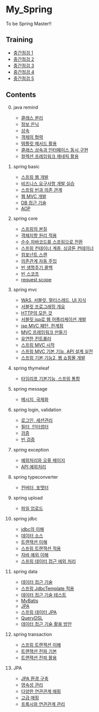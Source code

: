 # My_Spring
To be Spring Master!!

## Training

   - [중간점검 1](https://hsb422.tistory.com/entry/%E3%85%81spring-PART%EC%A4%91%EA%B0%84%EC%A0%90%EA%B2%80-1)
   - [중간점검 2](https://hsb422.tistory.com/entry/spring-PART%EC%A4%91%EA%B0%84%EC%A0%90%EA%B2%80-2)
   - [중간점검 3](https://hsb422.tistory.com/entry/spring-PART%EC%A4%91%EA%B0%84%EC%A0%90%EA%B2%80-3)
   - [중간점검 4](https://hsb422.tistory.com/entry/spring-PART%EC%A4%91%EA%B0%84%EC%A0%90%EA%B2%80-4)
   - [중간점검 5](https://hsb422.tistory.com/entry/spring-PART%EC%A4%91%EA%B0%84%EC%A0%90%EA%B2%80-5)

## Contents

00. java remind
    - [클래스 분리](https://hsb422.tistory.com/entry/%EB%AF%B8-220926-%EC%9E%90%EB%B0%94-PART%ED%81%B4%EB%9E%98%EC%8A%A4-%EA%B0%9D%EC%B2%B4-%EB%A9%94%EC%86%8C%EB%93%9C-%ED%99%9C%EC%9A%A9)
    - [정보 은닉](https://hsb422.tistory.com/entry/%EB%AF%B8-220926-%EC%9E%90%EB%B0%94-PART%ED%81%B4%EB%9E%98%EC%8A%A4-%EA%B0%9D%EC%B2%B4-%EB%A9%94%EC%86%8C%EB%93%9C-%ED%99%9C%EC%9A%A9)
    - [상속](https://hsb422.tistory.com/entry/%EC%9E%90%EB%B0%94-PART%EC%83%81%EC%86%8D-%EB%AF%B8%EC%99%84%EC%84%B1)
    - [객체의 협력](https://hsb422.tistory.com/entry/%EC%9E%90%EB%B0%94-PART%ED%81%B4%EB%9E%98%EC%8A%A4-%EA%B0%9D%EC%B2%B4-%EB%A9%94%EC%86%8C%EB%93%9C2)
    - [템플릿 메서드 활용](https://hsb422.tistory.com/entry/%EB%AF%B8%EC%9E%90%EB%B0%94-PART%EC%B6%94%EC%83%81%ED%81%B4%EB%9E%98%EC%8A%A4)
    - [클래스 상속과 인터페이스 동시 구현](https://hsb422.tistory.com/entry/%EB%AF%B8%EC%9E%90%EB%B0%94-PART%EC%9D%B8%ED%84%B0%ED%8E%98%EC%9D%B4%EC%8A%A4)
    - [컬렉션 프레임워크 제네릭 활용](https://hsb422.tistory.com/entry/%E3%85%81%E3%85%A3%EC%9E%90%EB%B0%94-PART%EC%A0%9C%EB%84%A4%EB%A6%AD-%EC%BB%AC%EB%A0%89%EC%85%98-%ED%94%84%EB%A0%88%EC%9E%84%EC%9B%8C%ED%81%AC)


01. spring basic
    - [스프링 웹 개발](https://hsb422.tistory.com/entry/spring-PART%ED%94%84%EB%A1%9C%EC%A0%9D%ED%8A%B8-%EC%83%9D%EC%84%B1-View-%ED%99%98%EA%B2%BD%EC%84%A4%EC%A0%95)
    - [비즈니스 요구사항 개발 실습](https://hsb422.tistory.com/entry/%E3%85%87%E3%84%B9%E3%84%B4%E3%84%B9)
    - [스프링 빈과 의존 관계](https://hsb422.tistory.com/entry/spring-PART%EC%8A%A4%ED%94%84%EB%A7%81-%EB%B9%88%EA%B3%BC-%EC%9D%98%EC%A1%B4-%EA%B4%80%EA%B3%84)
    - [웹 MVC 개발](https://hsb422.tistory.com/entry/spring-PART-%EC%9B%B9-MVC-%EA%B0%9C%EB%B0%9C%ED%9A%8C%EC%9B%90-%EA%B4%80%EB%A6%AC-%EC%98%88%EC%A0%9C)
    - [DB 접근 기술](https://hsb422.tistory.com/entry/spring-PARTDB-%EC%A0%91%EA%B7%BC-%EA%B8%B0%EC%88%A0Jdbc-JPA)
    - [AOP](https://hsb422.tistory.com/entry/%E3%84%B9%E3%85%87)
    
    
02. spring core
    - [스프링의 본질](https://hsb422.tistory.com/entry/%E3%85%81spring-PART%EC%8A%A4%ED%94%84%EB%A7%81%EC%9D%98-%EB%B3%B8%EC%A7%88)    
    - [객체지향 원리 적용](https://hsb422.tistory.com/entry/fd-1)
    - [순수 자바코드를 스프링으로 전환](https://hsb422.tistory.com/entry/%E3%85%81spring-PART)
    - [스프링 컨테이너 계층, 싱글톤 컨테이너](https://hsb422.tistory.com/entry/%E3%85%81spring-PART%EC%8A%A4%ED%94%84%EB%A7%81-%EC%BB%A8%ED%85%8C%EC%9D%B4%EB%84%88-%EA%B3%84%EC%B8%B5-%EC%8B%B1%EA%B8%80%ED%86%A4-%EC%BB%A8%ED%85%8C%EC%9D%B4%EB%84%88)
    - [컴포넌트 스캔](https://hsb422.tistory.com/entry/%E3%85%81spring-PART%EC%BB%B4%ED%8F%AC%EB%84%8C%ED%8A%B8-%EC%8A%A4%EC%BA%94)
    - [의존관계 자동 주입](https://hsb422.tistory.com/entry/%E3%85%81spring-PART%EC%9D%98%EC%A1%B4%EA%B4%80%EA%B3%84-%EC%9E%90%EB%8F%99-%EC%A3%BC%EC%9E%85)
    - [빈 생명주기 콜백](https://hsb422.tistory.com/entry/s)
    - [빈 스코프](https://hsb422.tistory.com/entry/%E3%84%B9%E3%85%87%E3%84%B4)
    - [request scope](https://hsb422.tistory.com/entry/spring-PARTrequest-scope)


03. spring mvc
    - [WAS, 서블릿, 멀티스레드, UI 지식](https://hsb422.tistory.com/entry/%E3%85%8E)
    - [서블릿 프로그래밍 개요](https://hsb422.tistory.com/entry/%E3%85%81spring-PART%EC%84%9C%EB%B8%94%EB%A6%BF)
    - [HTTP의 모든 것](https://hsb422.tistory.com/entry/%E3%85%81-spring-PARTHTTP%EC%9D%98-%EB%AA%A8%EB%93%A0-%EA%B2%83-1)
    - [서블릿 jsp로 웹 어플리케이션 개발](https://hsb422.tistory.com/entry/%E3%85%81spring-PART%EC%84%9C%EB%B8%94%EB%A6%BF-jsp%EB%A1%9C-%EC%9B%B9-%EC%96%B4%ED%94%8C%EB%A6%AC%EC%BC%80%EC%9D%B4%EC%85%98-%EA%B0%9C%EB%B0%9C)
    - [jsp MVC 패턴, 한계점](https://hsb422.tistory.com/entry/spring-PARTJSP-MVC-%ED%8C%A8%ED%84%B4-%ED%95%9C%EA%B3%84%EC%A0%90)
    - [MVC 프레임워크 만들기](https://hsb422.tistory.com/entry/spring-PARTMVC-%ED%94%84%EB%A0%88%EC%9E%84%EC%9B%8C%ED%81%AC-%EB%A7%8C%EB%93%A4%EA%B8%B0)
    - [유연한 컨트롤러](https://hsb422.tistory.com/entry/%E3%85%81spring-PART%EC%9C%A0%EC%97%B0%ED%95%9C-%EC%BB%A8%ED%8A%B8%EB%A1%A4%EB%9F%AC)
    - [스프링 MVC 시작](https://hsb422.tistory.com/entry/spring-PART%EC%8A%A4%ED%94%84%EB%A7%81-MVC)
    - [스프링 MVC 기본 기능, API 설계 실전](https://hsb422.tistory.com/entry/ew)
    - [스프링 기본 기능2, 웹 쇼핑몰 개발](https://hsb422.tistory.com/entry/%E3%85%81spring-PART%EC%8A%A4%ED%94%84%EB%A7%81-%EA%B8%B0%EB%B3%B8-%EA%B8%B0%EB%8A%A5-2)


04. spring thymeleaf
    - [타임리프 기본기능, 스프링 통합](https://hsb422.tistory.com/entry/fd-2)


05. spring message
    - [메시지, 국제화](https://hsb422.tistory.com/entry/%E3%85%81spring-PART%EB%A9%94%EC%8B%9C%EC%A7%80-%EA%B5%AD%EC%A0%9C%ED%99%94)


06. spring login, validation
    - [로그인, 세션관리](https://hsb422.tistory.com/entry/spring-PART%EB%A1%9C%EA%B7%B8%EC%9D%B8-%EC%84%B8%EC%85%98%EA%B4%80%EB%A6%AC)
    - [필터, 인터셉터](https://hsb422.tistory.com/entry/spring-PART%ED%95%84%ED%84%B0)
    - [검증](https://hsb422.tistory.com/entry/ds)
    - [빈 검증](https://hsb422.tistory.com/entry/%E3%85%81spring-PART%EB%B9%88-%EA%B2%80%EC%A6%9D)


07. spring exception
    - [예외처리와 오류 페이지](https://hsb422.tistory.com/entry/gfg)
    - [API 예외처리](https://hsb422.tistory.com/entry/spring-PARTAPI-%EC%98%88%EC%99%B8%EC%B2%98%EB%A6%AC)


08. spring typeconverter
    - [컨버터, 포맷터](https://hsb422.tistory.com/entry/%E3%85%81spring-PART%EC%BB%A8%EB%B2%84%ED%84%B0-%ED%8F%AC%EB%A7%B7%ED%84%B0)
    

09. spring upload
    - [파일 업로드](https://hsb422.tistory.com/entry/%E3%85%81spring-PART%ED%8C%8C%EC%9D%BC-%EC%97%85%EB%A1%9C%EB%93%9C)


10. spring jdbc
    - [jdbc의 이해](https://hsb422.tistory.com/entry/%E3%85%81spring-PARTJDBC%EC%9D%98-%EC%9D%B4%ED%95%B4)
    - [데이터 소스](https://hsb422.tistory.com/entry/%E3%85%87%E3%84%B4%E3%84%B9)
    - [트랜잭션 이해](https://hsb422.tistory.com/entry/spring-PART%ED%8A%B8%EB%9E%9C%EC%9E%AD%EC%85%98)
    - [스프링 트랜잭션 적용](https://hsb422.tistory.com/entry/spring)
    - [자바 예외 이해](https://hsb422.tistory.com/entry/%E3%85%81spring-PART%EC%9E%90%EB%B0%94-%EC%98%88%EC%99%B8-%EC%9D%B4%ED%95%B4)
    - [스프링 데이터 접근 에외 처리](https://hsb422.tistory.com/entry/%E3%84%B4)

11. spring data
    - [데이터 접근 기술](https://hsb422.tistory.com/entry/%E3%85%87%E3%84%B4%E3%85%81)
    - [스프링 JdbcTemplate 적용](https://hsb422.tistory.com/entry/spring-PART%EC%8A%A4%ED%94%84%EB%A7%81-JdbcTemplate-%EC%A0%81%EC%9A%A9)
    - [데이터 접근 기술 테스트](https://hsb422.tistory.com/entry/%E3%84%B9%E3%85%87-1)
    - [MyBatis](https://hsb422.tistory.com/entry/%E3%85%81spring-PARTMyBatis)
    - [JPA](https://hsb422.tistory.com/entry/%E3%85%81spring-PARTJPA)
    - [스프링 데이터 JPA](https://hsb422.tistory.com/entry/spring-PART%EC%8A%A4%ED%94%84%EB%A7%81-%EB%8D%B0%EC%9D%B4%ED%84%B0-JPA)
    - [QueryDSL](https://hsb422.tistory.com/entry/spring-PARTQuerydsl)
    - [데이터 접근 기술 활용 방안](https://hsb422.tistory.com/entry/%E3%85%81spring-PART%EB%8D%B0%EC%9D%B4%ED%84%B0-%EC%A0%91%EA%B7%BC-%EA%B8%B0%EC%88%A0-%ED%99%9C%EC%9A%A9-%EB%B0%A9%EC%95%88)

12. spring transaction
    - [스프링 트랜잭션 이해](https://hsb422.tistory.com/entry/%E3%85%81spring-PART%EC%8A%A4%ED%94%84%EB%A7%81-%ED%8A%B8%EB%9E%9C%EC%9E%AD%EC%85%98-%EC%9D%B4%ED%95%B4)
    - [트랜잭션 전파 기본](https://hsb422.tistory.com/entry/%E3%85%87%E3%84%B4)
    - [트랜잭션 전파 활용](https://hsb422.tistory.com/entry/%E3%85%85%E3%84%B1)

13. JPA
    - [JPA 환경 구축](https://hsb422.tistory.com/entry/%E3%85%81JPA-PARTJPA-%ED%99%98%EA%B2%BD-%EA%B5%AC%EC%B6%95-%EB%B0%8F-%EC%8B%A4%EC%8A%B5)
    - [영속성 관리](https://hsb422.tistory.com/entry/%E3%85%81JPA-PART%EC%98%81%EC%86%8D%EC%84%B1-%EA%B4%80%EB%A6%AC)
    - [다양한 연관관계 매핑](https://hsb422.tistory.com/entry/%E3%85%81JPA-PART)
    - [고급 매핑](https://hsb422.tistory.com/entry/%E3%85%81JPA-PART%EA%B3%A0%EA%B8%89-%EB%A7%A4%ED%95%91)
    - [프록시와 연관관계 관리](https://hsb422.tistory.com/entry/%E3%85%81%ED%94%84%EB%A1%9D%EC%8B%9C%EC%99%80-%EC%97%B0%EA%B4%80%EA%B4%80%EA%B3%84-%EA%B4%80%EB%A6%AC)
